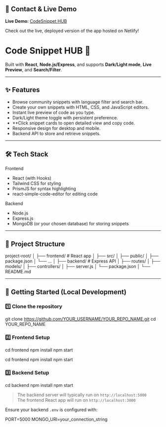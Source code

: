 ## 📧 Contact & Live Demo

**Live Demo:** [CodeSnippet HUB](https://codenippet-hub.netlify.app/)

Check out the live, deployed version of the app hosted on Netlify!

# Code Snippet HUB 🚀

Built with **React**, **Node.js/Express**, and supports **Dark/Light mode**, **Live Preview**, and **Search/Filter**.

---

## ✨ Features

- Browse community snippets with language filter and search bar.
- Create your own snippets with HTML, CSS, and JavaScript editors.
- Instant live preview of code as you type.
- Dark/Light theme toggle with persistent preference.
- **Click snippet cards to open detailed view and copy code.
- Responsive design for desktop and mobile.
- Backend API to store and retrieve snippets.

---

## 🛠 Tech Stack

Frontend
- React (with Hooks)
- Tailwind CSS for styling
- PrismJS for syntax highlighting
- react-simple-code-editor for editing code

Backend
- Node.js
- Express.js
- MongoDB (or your chosen database) for storing snippets

---

## 📂 Project Structure

project-root/
│
├── frontend/ # React app
│ ├── src/
│ ├── public/
│ ├── package.json
│ └── ...
│
├── backend/ # Express API
│ ├── routes/
│ ├── models/
│ ├── controllers/
│ ├── server.js
│ └── package.json
│
└── README.md


---

## 🚀 Getting Started (Local Development)

### 1️⃣ Clone the repository

git clone https://github.com/YOUR_USERNAME/YOUR_REPO_NAME.git
cd YOUR_REPO_NAME


### 2️⃣ Frontend Setup

cd frontend
npm install
npm start

cd frontend
npm install
npm start


### 3️⃣ Backend Setup

cd backend
npm install
npm start


> The backend server will typically run on `http://localhost:5000`  
> The frontend React app will run on `http://localhost:3000`

Ensure your backend `.env` is configured with:

PORT=5000
MONGO_URI=your_connection_string
